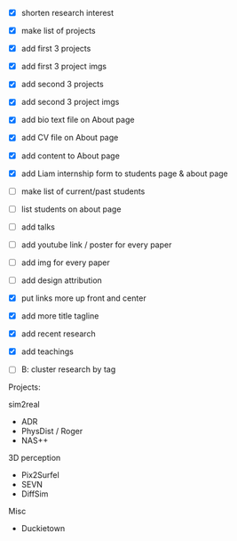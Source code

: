 - [x] shorten research interest
- [x] make list of projects
- [x] add first 3 projects
- [x] add first 3 project imgs
- [x] add second 3 projects
- [x] add second 3 project imgs
- [x] add bio text file on About page
- [x] add CV file on About page
- [x] add content to About page
- [x] add Liam internship form to students page & about page
- [ ] make list of current/past students
- [ ] list students on about page
- [ ] add talks
- [ ] add youtube link / poster for every paper
- [ ] add img for every paper
- [ ] add design attribution
- [x] put links more up front and center
- [x] add more title tagline
- [x] add recent research
- [x] add teachings
- [ ] B: cluster research by tag


Projects:

sim2real

- ADR
- PhysDist / Roger
- NAS++

3D perception

- Pix2Surfel
- SEVN
- DiffSim

Misc

- Duckietown



